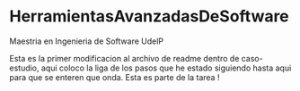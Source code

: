 # HerramientasAvanzadasDeSoftware
Maestria en Ingenieria de Software UdelP

Esta es la primer modificacion al archivo de readme dentro de caso-estudio, aqui coloco la liga de los pasos que he estado siguiendo hasta aqui para que se enteren que onda. 
Esta es parte de la tarea !
